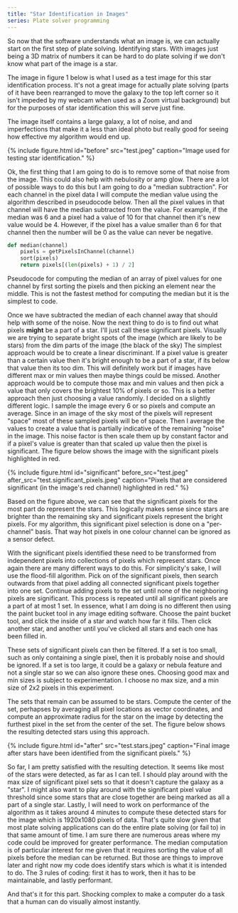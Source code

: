 ```yaml
---
title: "Star Identification in Images"
series: Plate solver programming
---
```

So now that the software understands what an image is, we can actually start on the first step of plate solving. Identifying stars. With images just being a 3D matrix of numbers it can be hard to do plate solving if we don't know what part of the image is a star. 

The image in figure 1 below is what I used as a test image for this star identification process. It's not a great image for actually plate solving (parts of it have been rearranged to move the galaxy to the top left corner so it isn't impeded by my webcam when used as a Zoom virtual background) but for the purposes of star identification this will serve just fine. 

The image itself contains a large galaxy, a lot of noise, and and imperfections that make it a less than ideal photo but really good for seeing how effective my algorithm would end up. 

{% include figure.html id="before" src="test.jpeg" caption="Image used for testing star identification." %}

Ok, the first thing that I am going to do is to remove some of that noise from the image. This could also help with nebulosity or amp glow. There are a lot of possible ways to do this but I am going to do a "median subtraction". For each channel in the pixel data I will compute the median value using the algorithm described in pseudocode below. Then all the pixel values in that channel will have the median subtracted from the value. For example, if the median was 6 and a pixel had a value of 10 for that channel then it's new value would be 4. However, if the pixel has a value smaller than 6 for that channel then the number will be 0 as the value can never be negative.

```py
def median(channel)
    pixels = getPixelsInChannel(channel)
    sort(pixels)
    return pixels[(len(pixels) + 1) / 2]
```
<figcaption>Pseudocode for computing the median of an array of pixel values for one channel by first sorting the pixels and then picking an element near the middle. This is not the fastest method for computing the median but it is the simplest to code.</figcaption>

Once we have subtracted the median of each channel away that should help with some of the noise. Now the next thing to do is to find out what pixels **might** be a part of a star. I'll just call these significant pixels. Visually we are trying to separate bright spots of the image (which are likely to be stars) from the dim parts of the image (the black of the sky) The simplest approach would be to create a linear discriminant. If a pixel value is greater than a certain value then it's bright enough to be a part of a star, if its below that value then its too dim. This will definitely work but if images have different max or min values then maybe things could be missed. Another approach would be to compute those max and min values and then pick a value that only covers the brightest 10% of pixels or so. This is a better approach then just choosing a value randomly. I decided on a slightly different logic. I sample the image every 6 or so pixels and compute an average. Since in an image of the sky most of the pixels will represent "space" most of these sampled pixels will be of space. Then I average the values to create a value that is partially indicative of the remaining "noise" in the image. This noise factor is then scale them up by constant factor and if a pixel's value is greater than that scaled up value then the pixel is significant. The figure below shows the image with the significant pixels highlighted in red. 

{% include figure.html id="significant" before_src="test.jpeg" after_src="test.significant_pixels.jpeg" caption="Pixels that are considered significant (in the image's red channel) highlighted in red." %}

Based on the figure above, we can see that the significant pixels for the most part do represent the stars. This logically makes sense since stars are brighter than the remaining sky and significant pixels represent the bright pixels. For my algorithm, this significant pixel selection is done on a "per-channel" basis. That way hot pixels in one colour channel can be ignored as a sensor defect. 

With the significant pixels identified these need to be transformed from independent pixels into collections of pixels which represent stars. Once again there are many different ways to do this. For simplicity's sake, I will use the flood-fill algorithm. Pick on of the significant pixels, then search outwards from that pixel adding all connected significant pixels together into one set. Continue adding pixels to the set until none of the neighboring pixels are significant. This process is repeated until all significant pixels are a part of at most 1 set. In essence, what I am doing is no different then using the paint bucket tool in any image editing software. Choose the paint bucket tool, and click the inside of a star and watch how far it fills. Then click another star, and another until you've clicked all stars and each one has been filled in. 

These sets of significant pixels can then be filtered. If a set is too small, such as only containing a single pixel, then it is probably noise and should be ignored. If a set is too large, it could be a galaxy or nebula feature and not a single star so we can also ignore these ones. Choosing good max and min sizes is subject to experimentation. I choose no max size, and a min size of 2x2 pixels in this experiment. 

The sets that remain can be assumed to be stars. Compute the center of the set, perhapses by averaging all pixel locations as vector coordinates, and compute an approximate radius for the star on the image by detecting the furthest pixel in the set from the center of the set. The figure below shows the resulting detected stars using this approach. 

{% include figure.html id="after" src="test.stars.jpeg" caption="Final image after stars have been identified from the significant pixels." %}

So far, I am pretty satisfied with the resulting detection. It seems like most of the stars were detected, as far as I can tell. I should play around with the max size of significant pixel sets so that it doesn't capture the galaxy as a "star". I might also want to play around with the significant pixel value threshold since some stars that are close together are being marked as all a part of a single star. Lastly, I will need to work on performance of the algorithm as it takes around 4 minutes to compute these detected stars for the image which is 1920x1080 pixels of data. That's quite slow given that most plate solving applications can do the entire plate solving (or fail to) in that same amount of time. I am sure there are numerous areas where my code could be improved for greater performance. The median computation is of particular interest for me given that it requires sorting the value of all pixels before the median can be returned. But those are things to improve later and right now my code does identify stars which is what it is intended to do. The 3 rules of coding: first it has to work, then it has to be maintainable, and lastly performant. 

And that's it for this part. Shocking complex to make a computer do a task that a human can do visually almost instantly. 